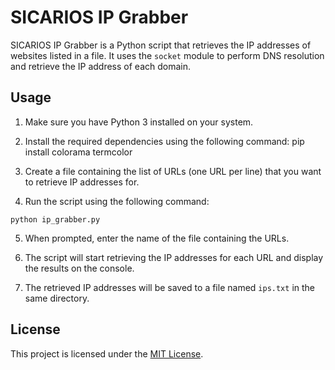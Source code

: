 
# SICARIOS IP Grabber

SICARIOS IP Grabber is a Python script that retrieves the IP addresses of websites listed in a file. It uses the `socket` module to perform DNS resolution and retrieve the IP address of each domain.

## Usage

1. Make sure you have Python 3 installed on your system.

2. Install the required dependencies using the following command:
pip install colorama termcolor


3. Create a file containing the list of URLs (one URL per line) that you want to retrieve IP addresses for.

4. Run the script using the following command:
```
python ip_grabber.py
```

5. When prompted, enter the name of the file containing the URLs.

6. The script will start retrieving the IP addresses for each URL and display the results on the console.

7. The retrieved IP addresses will be saved to a file named `ips.txt` in the same directory.

## License

This project is licensed under the [MIT License](LICENSE).
